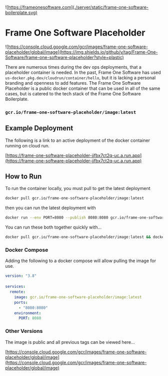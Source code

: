 ![https://frameonesoftware.com](./server/static/frame-one-software-boilerplate.svg)

# Frame One Software Placeholder
![https://console.cloud.google.com/gcr/images/frame-one-software-placeholder/global/image](https://img.shields.io/github/v/tag/Frame-One-Software/frame-one-software-placeholder?style=plastic)

There are numerous times during the dev ops deployments, that a placeholder container is needed. In the past, Frame One Software has used `us-docker.pkg.dev/cloudrun/container/hello`, but it is lacking a personal branding and openness to add features. The Frame One Software Placeholder is a public docker container that can be used in all of the same cases, but is catered to the tech stack of the Frame One Software Boilerplate.

### `gcr.io/frame-one-software-placeholder/image:latest`

## Example Deployment
The following is a link to an active deployment of the docker container running on cloud run.

[https://frame-one-software-placeholder-jjfbx7ct2q-uc.a.run.app](https://frame-one-software-placeholder-jjfbx7ct2q-uc.a.run.app)

## How to Run

To run the container locally, you must pull to get the latest deployment
```bash
docker pull gcr.io/frame-one-software-placeholder/image:latest
```
then you can run the latest deployment with
```bash
docker run --env PORT=8080 --publish 8080:8080 gcr.io/frame-one-software-placeholder/image
```

You can run these both together quickly with...
```bash
docker pull gcr.io/frame-one-software-placeholder/image:latest && docker run --env PORT=8080 --publish 8080:8080 gcr.io/frame-one-software-placeholder/image
```

### Docker Compose
Adding the following to a docker compose will allow pulling the image for use.

```yml
version: "3.8"

services:
  remote:
    image: gcr.io/frame-one-software-placeholder/image:latest
    ports:
      - "8080:8080"
    environment:
      PORT: 8080
```

### Other Versions
The image is public and all previous tags can be viewed here...

[https://console.cloud.google.com/gcr/images/frame-one-software-placeholder/global/image](https://console.cloud.google.com/gcr/images/frame-one-software-placeholder/global/image)


